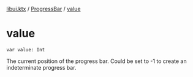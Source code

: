 [libui.ktx](../README.md) / [ProgressBar](README.md) / [value](value.md)

# value

`var value: Int`

The current position of the progress bar. Could be set to -1 to create an indeterminate progress bar.
